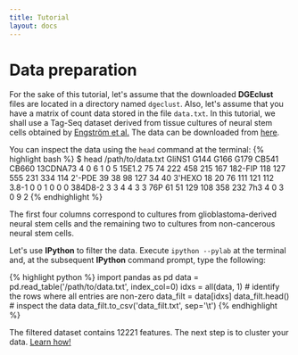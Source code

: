 ```yaml
---
title: Tutorial
layout: docs
---
```


Data preparation
================

For the sake of this tutorial, let's assume that the downloaded **DGEclust** files 
are located in a directory named `dgeclust`. Also, let's assume that you 
have a matrix of count data stored in the file `data.txt`. In this tutorial, we 
shall use a Tag-Seq dataset derived from tissue cultures of neural stem cells
obtained by <a href="http://link.springer.com/article/10.1186%2Fgm377" target="_blank">Engström et al.</a> 
The data can be downloaded from [here](http://genomebiology.com/content/supplementary/gb-2010-11-10-r106-s3.tgz).

You can inspect the data using the `head` command at the terminal:
{% highlight bash %}
$ head /path/to/data.txt
        GliNS1  G144    G166    G179    CB541   CB660
13CDNA73        4       0       6       1       0       5
15E1.2  75      74      222     458     215     167
182-FIP 118     127     555     231     334     114
2'-PDE  39      38      98      127     34      40
3'HEXO  18      20      76      111     121     112
3.8-1   0       0       1       0       0       0
384D8-2 3       3       4       4       3       3
76P     61      51      129     108     358     232
7h3     4       0       3       0       9       2
{% endhighlight %}

The first four columns correspond to cultures from glioblastoma-derived neural stem cells and the 
remaining two to cultures from non-cancerous neural stem cells.

Let's use **IPython** to filter the data. Execute `ipython --pylab` at the terminal and, at the subsequent
**IPython** command prompt, type the following:

{% highlight python %}
import pandas as pd
data = pd.read_table('/path/to/data.txt', index_col=0)
idxs = all(data, 1)    # identify the rows where all entries are non-zero 
data_filt = data[idxs]
data_filt.head()    # inspect the data
data_filt.to_csv('data_filt.txt', sep='\t')
{% endhighlight %}

The filtered dataset contains 12221 features. The next step is to cluster your data. 
<a href="{{ site.baseurl }}{{ site.data.nav.docs.tut.clust.url }}">Learn how!</a>
